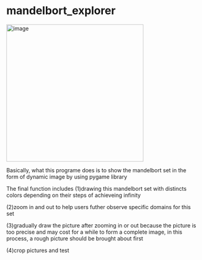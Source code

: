 # mandelbort_explorer
<img width="358" alt="image" src="https://user-images.githubusercontent.com/113453761/210129194-6e7ff83d-1fbd-459d-a7f8-0e87f3fc84a0.png">

Basically, what this programe does is to show the mandelbort set in the form of dynamic image by using pygame library

The final function includes 
(1)drawing this mandelbort set with distincts colors depending on their steps of achieveing infinity

(2)zoom in and out to help users futher observe specific domains for this set

(3)gradually draw the picture after zooming in or out because the picture is too precise and may cost for a while to form a complete image, in this process, a rough picture should be brought about first

(4)crop pictures and test 
